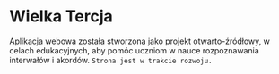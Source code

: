 # Wielka Tercja

Aplikacja webowa została stworzona jako projekt otwarto-źródłowy, w celach edukacyjnych, aby pomóc uczniom w nauce rozpoznawania interwałów i akordów.
`Strona jest w trakcie rozwoju.`


